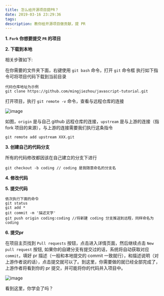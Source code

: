 ```yaml
---
title: 怎么给开源项目提PR？
date: 2019-03-16 23:29:36
tags:
description: 教你给开源项目做贡献，提 PR
---
```


**1. `Fork` 你想要提交 `PR` 的项目**

**2. 下载到本地**

相关步骤如下:

在你需要的文件夹下面，右键使用 `git bash` 命令，打开 `git` 命令框
执行如下指令可将项目代码下载到当前目录
~~~
代码仓库地址为示例
git clone https://github.com/mingjiezhou/javascript-tutorial.git
~~~
打开项目，执行 `git remote -v` 命令，查看与远程仓库的连接

![image](http://poaukth0o.bkt.clouddn.com/clipboard%20%281%29.png)

如图，`origin` 是与自己 github 远程仓库的连接，`upstream` 是与上游的连接（指 fork 项目的来源），与上游的连接需要我们执行这条指令
~~~
git remote add upstream XXX.git
~~~

**3. 创建自己的代码分支**

所有的代码修改都因该在自己建立的分支下进行
~~~
git checkout -b coding // coding 是我随意命名的分支名

~~~
**4. 修改代码**

**5. 提交代码**
~~~
依次执行下面的命令
git status
git add *
git commit -m '描述文字'
git push origin coding:coding //将新建 coding 分支推送到远程，同样命名为 coding
~~~

**6. 提交pr**

在项目主页找到 `Pull requests` 按钮，点击进入详情页面，然后继续点击 `New pull request` 按钮, 如果你的自建分支有提交过的话，系统将自动获取对应 `commit`，填好 pr 描述（一般和本地提交的 commit 一致就行），和描述说明（对上游作者说的话），点击提交就可以了。到这里，你需要做的就已经全部完成了，上游作者将看到你的 pr 提交，并可能将你的代码并入项目中。

![image](http://poaukth0o.bkt.clouddn.com/clipboard%20%282%29.png)


看到这里，你学会了吗？